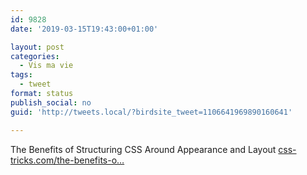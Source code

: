```yaml
---
id: 9828
date: '2019-03-15T19:43:00+01:00'

layout: post
categories:
  - Vis ma vie
tags:
  - tweet
format: status
publish_social: no
guid: 'http://tweets.local/?birdsite_tweet=1106641969890160641'

---
```


The Benefits of Structuring CSS Around Appearance and Layout [css-tricks.com/the-benefits-o…](https://css-tricks.com/the-benefits-of-structuring-css-around-appearance-and-layout/)